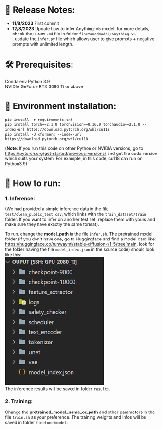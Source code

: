 # 📜 Release Notes:

-   **11/8/2023** First commit <br>
-   **12/8/2023** Update how to infer Anything-v5 model: for more details, check the `README.md` file in folder `finetunedmodel/anything-v5` <br>, update the `infer.py` file which allows user to give prompts + negative prompts with unlimited length.

# 🛠️ Prerequisites:

Conda env Python 3.9 <br>
NVIDIA GeForce RTX 3090 Ti or above <br>

# 🔧 Environment installation:

```
pip install -r requirements.txt
pip install torch==2.1.0 torchvision==0.16.0 torchaudio==2.1.0 --index-url https://download.pytorch.org/whl/cu118
pip install -U xformers --index-url https://download.pytorch.org/whl/cu118
```

(**Note**: If you run this code on other Python or NVIDIA versions, go to https://pytorch.org/get-started/previous-versions/ and get the cuda version which suits your system. For example, in this code, cu118 can run on Python3.9)

# 🚀 How to run:

### 1. Inference:

(We had provided a simple inference data in the file `test/clean_public_test.csv`, which links with the `train_dataset/train` folder. If you want to infer on another test set, replace them with yours and make sure they have exactly the same format).

To run, change the **model_path** in the file `infer.sh`. The pretrained model folder (if you don't have one, go to Huggingface and find a model card like: https://huggingface.co/runwayml/stable-diffusion-v1-5/tree/main, look for the folder having the file `model_index.json` in the source code) should look like this: <br>
<img src="images/pretrained_model_folder.png"> <br>
The inference results will be saved in folder `results`.

### 2. Training:

Change the **pretrained_model_name_or_path** and other parameters in the file `train.sh` as your preference. The training weights and infos will be saved in folder `finetunedmodel`.
